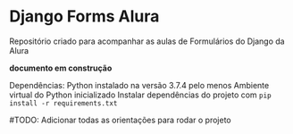 # Django Forms Alura
Repositório criado para acompanhar as aulas de Formulários do Django da Alura

**documento em construção**

Dependências:
Python instalado na versão 3.7.4 pelo menos
Ambiente virtual do Python inicializado
Instalar dependências do projeto com `pip install -r requirements.txt`

#TODO: Adicionar todas as orientações para rodar o projeto
